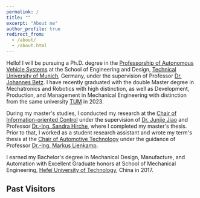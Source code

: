 ```yaml
---
permalink: /
title: ""
excerpt: "About me"
author_profile: true
redirect_from: 
  - /about/
  - /about.html
---
```

Hello!  I will be pursuing a Ph.D. degree in the  [Professorship of Autonomous Vehicle Systems](https://www.mos.ed.tum.de/en/avs/home/) at the School of Engineering and Design, [Technical University of Munich](https://www.tum.de/en/), Germany, under the supervision of Professor [Dr. Johannes Betz](https://www.professoren.tum.de/en/betz-johannes). I have recently graduated with the double Master degree in Mechatronics and Robotics with high distinction, as well as Development, Production, and Management in Mechanical Engineering with distinction from the same university [TUM](https://www.tum.de/en/) in 2023.

During my master's studies, I conducted my research at the [Chair of Information-oriented Control](https://www.ce.cit.tum.de/en/itr/home/) under the supervision of [Dr. Junjie Jiao](https://junjiejiao.github.io/) and Professor [Dr.-Ing. Sandra Hirche](https://www.professoren.tum.de/en/hirche-sandra), where I completed my master's thesis. Prior to that, I worked as a student research assistant and wrote my term's thesis at the [Chair of Automotive Technology](https://www.mos.ed.tum.de/en/ftm/home/) under the guidance of Professor [Dr.-Ing. Markus Lienkamp](https://www.professoren.tum.de/en/lienkamp-markus).

I earned my Bachelor's degree in Mechanical Design, Manufacture, and Automation with Excellent Graduate honors at School of Mechanical Engineering, [Hefei University of Technology](https://jxxysme.hfut.edu.cn/), China in 2017.

## Past Visitors
<div style="display:inline-block;width:600px;"><script type="text/javascript" src="//rf.revolvermaps.com/0/0/8.js?i=5xe7jmvjhvf&amp;m=2&amp;c=ff0000&amp;cr1=ffffff&amp;f=arial&amp;l=33&amp;s=341&amp;bv=65&amp;z=11&amp;lx=140&amp;ly=320" async="async"></script></div>
